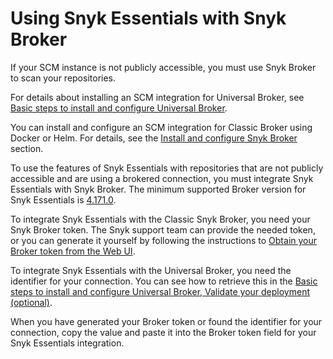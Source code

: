 # Using Snyk Essentials with Snyk Broker

If your SCM instance is not publicly accessible, you must use Snyk Broker to scan your repositories.

For details about installing an SCM integration for Universal Broker, see [Basic steps to install and configure Universal Broker](universal-broker/basic-steps-to-install-and-configure-universal-broker.md).

You can install and configure an SCM integration for Classic Broker using Docker or Helm. For details, see the [Install and configure Snyk Broker](classic-broker/install-and-configure-snyk-broker/) section.

To use the features of Snyk Essentials with repositories that are not publicly accessible and are using a brokered connection, you must integrate Snyk Essentials with Snyk Broker. The minimum supported Broker version for Snyk Essentials is [4.171.0](https://github.com/snyk/broker/releases/tag/v4.171.0).

To integrate Snyk Essentials with the Classic Snyk Broker, you need your Snyk Broker token. The Snyk support team can provide the needed token, or you can generate it yourself by following the instructions to [Obtain your Broker token from the Web UI](classic-broker/prepare-snyk-broker-for-deployment/obtain-the-tokens-required-to-set-up-snyk-broker.md#obtain-your-broker-token-from-the-web-ui).

To integrate Snyk Essentials with the Universal Broker, you need the identifier for your connection. You can see how to retrieve this in the [Basic steps to install and configure Universal Broker, Validate your deployment (optional)](universal-broker/basic-steps-to-install-and-configure-universal-broker.md#validate-your-connection-optional).

When you have generated your Broker token or found the identifier for your connection, copy the value and paste it into the Broker token field for your Snyk Essentials integration.

